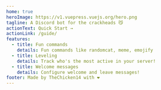 ```yaml
---
home: true
heroImage: https://v1.vuepress.vuejs.org/hero.png
tagline: A Discord bot for the crackheads 😼
actionText: Quick Start →
actionLink: /guide/
features:
  - title: Fun commands
    details: Fun commands like randomcat, meme, emojify
  - title: Leveling
    details: Track who's the most active in your server!
  - title: Welcome messages
    details: Configure welcome and leave messages!
footer: Made by TheChicken14 with ❤️
---
```


